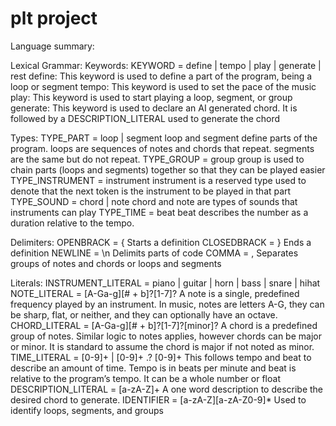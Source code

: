# plt project

Language summary:

Lexical Grammar:
Keywords:
KEYWORD = define | tempo | play | generate | rest
define: This keyword is used to define a part of the program, being a loop or segment
tempo: This keyword is used to set the pace of the music
play: This keyword is used to start playing a loop, segment, or group
generate: This keyword is used to declare an AI generated chord. It is followed by a DESCRIPTION_LITERAL used to generate the chord

Types:
TYPE_PART = loop | segment
loop and segment define parts of the program. loops are sequences of notes and chords that repeat. segments are the same but do not repeat.
TYPE_GROUP = group
group is used to chain parts (loops and segments) together so that they can be played easier
TYPE_INSTRUMENT = instrument
instrument is a reserved type used to denote that the next token is the instrument to be played in that part
TYPE_SOUND = chord | note
chord and note are types of sounds that instruments can play
TYPE_TIME = beat 
beat describes the number as a duration relative to the tempo.

Delimiters:
OPENBRACK = {
Starts a definition
CLOSEDBRACK = }
Ends a definition 
NEWLINE = \n
Delimits parts of code
COMMA = ,
Separates groups of notes and chords or loops and segments

Literals:
INSTRUMENT_LITERAL = piano | guitar | horn | bass | snare | hihat
NOTE_LITERAL = [A-Ga-g][# + b]?[1-7]?
A note is a single, predefined frequency played by an instrument. In music, notes are letters A-G, they can be sharp, flat, or neither, and they can optionally have an octave.
CHORD_LITERAL = [A-Ga-g][# + b]?[1-7]?[minor]?
A chord is a predefined group of notes. Similar logic to notes applies, however chords can be major or minor. It is standard to assume the chord is major if not noted as minor.
TIME_LITERAL = [0-9]+ | [0-9]+ .? [0-9]+
This follows tempo and beat to describe an amount of time. Tempo is in beats per minute and beat is relative to the program’s tempo. It can be a whole number or float
DESCRIPTION_LITERAL = [a-zA-Z]+
A one word description to describe the desired chord to generate.
IDENTIFIER = [a-zA-Z][a-zA-Z0-9]*
Used to identify loops, segments, and groups
